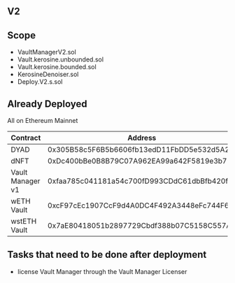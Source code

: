 ## V2

## Scope

- VaultManagerV2.sol
- Vault.kerosine.unbounded.sol
- Vault.kerosine.bounded.sol
- KerosineDenoiser.sol
- Deploy.V2.s.sol

## Already Deployed

All on Ethereum Mainnet

| Contract | Address |
|----------|----------|
| DYAD             | 0x305B58c5F6B5b6606fb13edD11FbDD5e532d5A26 |
| dNFT             | 0xDc400bBe0B8B79C07A962EA99a642F5819e3b712 |
| Vault Manager v1 | 0xfaa785c041181a54c700fD993CDdC61dbBfb420f |
| wETH Vault       | 0xcF97cEc1907CcF9d4A0DC4F492A3448eFc744F6c |
| wstETH Vault     | 0x7aE80418051b2897729Cbdf388b07C5158C557A1 |

## Tasks that need to be done after deployment

- license Vault Manager through the Vault Manager Licenser
